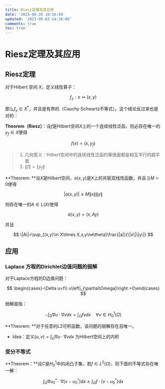```yaml
---
title: Riesz定理及其应用
date: '2023-08-20 10:10:49'
updated: '2023-09-03 14:36:06'
comments: true
toc: true
---
```



# Riesz定理及其应用

## Riesz定理

对于Hilbert 空间 $X$，定义线性算子：

$$
f_{y}:x\rightarrowtail\left(x,y\right)
$$

那么$f_y \in X^*$，并且是有界的（Cauchy Schwartz不等式）。这个结论反过来也是对的：

**Theorem（Riesz）**：设$f$是Hilbert空间$X$上的一个连续线性泛函，则必存在唯一的$y_f \in X$使得

$$
f(x) = (x, y_f)
$$

> 1. 几何意义：Hilbert空间中的连续线性泛函的等值面都是相互平行的超平面
> 2. $\|f\|=\|y_f\|$​

**Theorem: ​**设$X$是Hilbert空间，$a(x, y)$是X上的共轭双线性函数，并且$\exists M > 0$使得

$$
|a(x, y) | \le M \| x \| \| y\|
$$

则存在唯一的$A \in L(X)$使得

$$
a(x, y) = (x, Ay)
$$

并且

$$
\|A\|=\sup_{(x,y)\in X\times X,x,y\ne\theta}\frac{|a|}{\|x\|\|y\|}
$$

## 应用

### Laplace 方程的Dirichlet边值问题的弱解

对于Laplace方程的D边值问题：

$$
\begin{cases}-\Delta u=f\\ u\left|_{\partial\Omega}\right.=0\end{cases}
$$

弱解是指：

$$
-\int_{\Omega}\nabla u\cdot\nabla vdx=\int_{\Omega}^{}fvdx\quad \forall v\in H_0^1(\Omega)
$$

**Theorem: ​**对于任意的L2可积函数，该问题的弱解存在且唯一。

* Idea：定义$(u, v) = \int_\Omega \nabla u \cdot \nabla v dx$ 为Hilbert空间上的内积

### 变分不等式

**Theorem：**设$C$是$H_0^1$中的闭凸子集，若$f\in L^2(\Omega)$，则下面的不等式存在唯一解：

$$
\int_{\Omega}^{}\nabla u_0^{\ast}\cdot\nabla\left(v-u_0^{\ast}\right)\mathrm{d}x\ge\int_{\Omega}f\cdot\left(v-u_0^{\ast}\right)\mathrm{d}x
$$

‍
